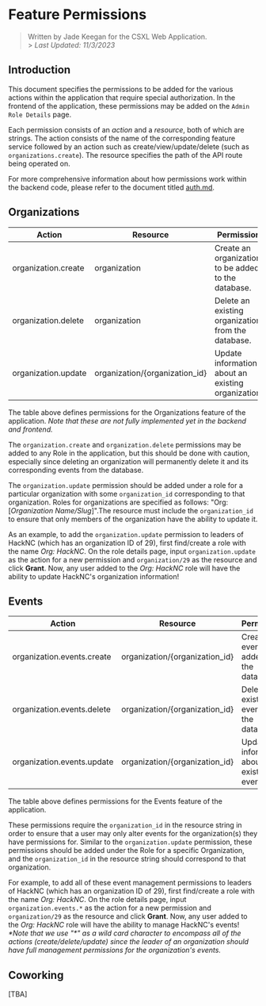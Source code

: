 # Feature Permissions

> Written by Jade Keegan for the CSXL Web Application.<br> > _Last Updated: 11/3/2023_

## Introduction

This document specifies the permissions to be added for the various actions within the application that require special authorization. In the frontend of the application, these permissions may be added on the `Admin Role Details` page.

Each permission consists of an _action_ and a _resource_, both of which are strings. The action consists of the name of the corresponding feature service followed by an action such as create/view/update/delete (such as `organizations.create`). The resource specifies the path of the API route being operated on.

For more comprehensive information about how permissions work within the backend code, please refer to the document titled [auth.md](./auth.md).

## Organizations

| Action              | Resource                       | Permission                                          |
| ------------------- | ------------------------------ | --------------------------------------------------- |
| organization.create | organization                   | Create an organization to be added to the database. |
| organization.delete | organization                   | Delete an existing organization from the database.  |
| organization.update | organization/{organization_id} | Update information about an existing organization.  |

The table above defines permissions for the Organizations feature of the application. _Note that these are not fully implemented yet in the backend and frontend._

The `organization.create` and `organization.delete` permissions may be added to any Role in the application, but this should be done with caution, especially since deleting an organization will permanently delete it and its corresponding events from the database.

The `organization.update` permission should be added under a role for a particular organization with some `organization_id` corresponding to that organization. Roles for organizations are specified as follows: "Org: [*Organization Name/Slug*]".The resource must include the `organization_id` to ensure that only members of the organization have the ability to update it.

As an example, to add the `organization.update` permission to leaders of HackNC (which has an organization ID of 29), first find/create a role with the name _Org: HackNC_. On the role details page, input `organization.update` as the action for a new permission and `organization/29` as the resource and click **Grant**. Now, any user added to the _Org: HackNC_ role will have the ability to update HackNC's organization information!

## Events

| Action                     | Resource                       | Permission                                   |
| -------------------------- | ------------------------------ | -------------------------------------------- |
| organization.events.create | organization/{organization_id} | Create an event to be added to the database. |
| organization.events.delete | organization/{organization_id} | Delete an existing event from the database.  |
| organization.events.update | organization/{organization_id} | Update information about an existing event.  |

The table above defines permissions for the Events feature of the application.

These permissions require the `organization_id` in the resource string in order to ensure that a user may only alter events for the organization(s) they have permissions for. Similar to the `organization.update` permission, these permissions should be added under the Role for a specific Organization, and the `organization_id` in the resource string should correspond to that organization.

For example, to add all of these event management permissions to leaders of HackNC (which has an organization ID of 29), first find/create a role with the name _Org: HackNC_. On the role details page, input `organization.events.*` as the action for a new permission and `organization/29` as the resource and click **Grant**. Now, any user added to the _Org: HackNC_ role will have the ability to manage HackNC's events!
_\*Note that we use "\*" as a wild card character to encompass all of the actions (create/delete/update) since the leader of an organization should have full management permissions for the organization's events._

## Coworking

[TBA]
